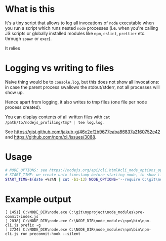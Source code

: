 # What is this

It's a tiny script that allows to log all invocations of `node` executable when you run a script which runs nested `node` processes
(i.e. when you're calling JS scripts or globally installed modules like `npm`, `eslint`, `prettier` etc. through `spawn` or `exec`).

It relies 

# Logging vs writing to files

Naive thing would be to `console.log`, but this does not show all invocations: in case the parent process swallows the stdout/stderr,
not all processes will show up.

Hence apart from logging, it also writes to tmp files (one file per node process created).

You can display contents of all written files with `cat /path/to/nodejs_profiling/tmp* | tee log.log`.

See https://gist.github.com/jakub-g/46c2ef2b9677eaba86837a2160752e42 and https://github.com/npm/cli/issues/3088.

# Usage

```sh
# NODE_OPTIONS: see https://nodejs.org/api/cli.html#cli_node_options_options
# START_TIME: we create unix timestamp before starting node, to show timestamps relative to it as we execute commands one by one
START_TIME=$(date +%s%N | cut -b1-13) NODE_OPTIONS='--require C:\git\nodejs_profiling\debug_rich.js' node /path/to/somefile.js
```

# Example output

```
[ 1451] C:\NODE_DIR\node.exe C:\git\myproject\node_modules\pre-commit\index.js
[ 2038] C:\NODE_DIR\node.exe C:\NODE_DIR\node_modules\npm\bin\npm-cli.js prefix -g
[ 2724] C:\NODE_DIR\node.exe C:\NODE_DIR\node_modules\npm\bin\npm-cli.js run precommit-hook --silent
```

